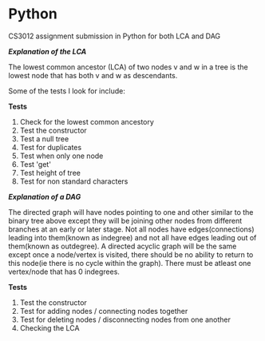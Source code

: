 # Python
CS3012 assignment submission in Python for both LCA and DAG


 <i><b>Explanation of the LCA</b></i>

 The lowest common ancestor (LCA) of two nodes v and w in a tree is the lowest node that has both v and w as descendants.

 Some of the tests I look for include:

 <b>Tests</b>

 1. Check for the lowest common ancestory
 2. Test the constructor
 3. Test a null tree
 4. Test for duplicates
 5. Test when only one node
 6. Test 'get' 
 7. Test height of tree
 8. Test for non standard characters


<i><b>Explanation of a DAG</b></i>

The directed graph will have nodes pointing to one and other similar to the binary tree above except they will be joining other nodes from different branches at an early or later stage. Not all nodes have edges(connections) leading into them(known as indegree) and not all have edges leading out of them(known as outdegree). A directed acyclic graph will be the same except once a node/vertex is visited, there should be no ability to return to this node(ie there is no cycle within the graph). There must be atleast one vertex/node that has 0 indegrees.

<b>Tests</b>

1. Test the constructor
2. Test for adding nodes / connecting nodes together
3. Test for deleting nodes / disconnecting nodes from one another
4. Checking the LCA
